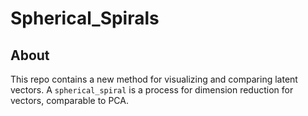 # Spherical_Spirals

## About

This repo contains a new method for visualizing and comparing latent vectors.
A `spherical_spiral` is a process for dimension reduction for vectors, comparable to PCA.